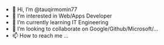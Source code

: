 - 👋 Hi, I’m @tauqirmomin77
- 👀 I’m interested in Web/Apps Developer
- 🌱 I’m currently learning IT Engineering
- 💞️ I’m looking to collaborate on Google/Github/Microsoft/...
- 📫 How to reach me ...

